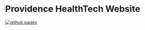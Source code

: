 # Providence HealthTech Website

[![github pages](https://github.com/providencehealthtech/providencehealthtech.github.io/actions/workflows/gh-pages.yml/badge.svg)](https://github.com/providencehealthtech/providencehealthtech.github.io/actions/workflows/gh-pages.yml)